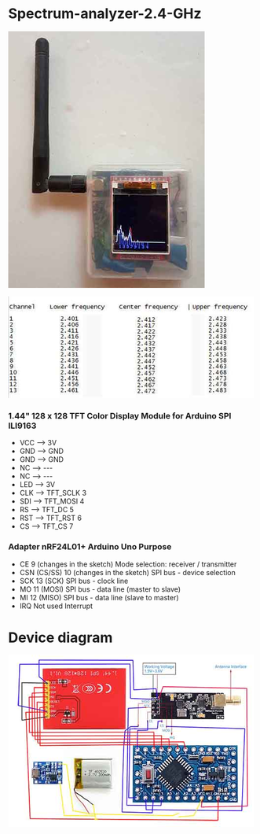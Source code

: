 # Spectrum-analyzer-2.4-GHz
![Arduino Pro Mini](Scanner4.jpg)

![Wi-Fi radio frequency bands](ch.jpg)


### 1.44" 128 x 128 TFT Color Display Module for Arduino SPI ILI9163
* VCC  -->  3V        
* GND  -->  GND       
* GND  -->  GND
* NC   -->  ---
* NC   -->  ---
* LED  -->  3V        
* CLK  -->  TFT_SCLK   3 
* SDI  -->  TFT_MOSI   4  
* RS   -->  TFT_DC     5 
* RST  -->  TFT_RST    6      
* CS   -->  TFT_CS     7

### Adapter nRF24L01+ Arduino Uno Purpose
* CE           9 (changes in the sketch) Mode selection: receiver / transmitter
* CSN (CS/SS) 10 (changes in the sketch) SPI bus - device selection
* SCK         13 (SCK) SPI bus - clock line
* MO          11 (MOSI) SPI bus - data line (master to slave)
* MI          12 (MISO) SPI bus - data line (slave to master)
* IRQ         Not used Interrupt

# Device diagram
![Arduino Pro Mini](SH.jpg)
